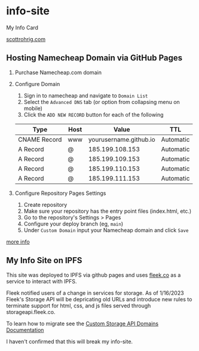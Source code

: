 # info-site

My Info Card

[scottrohrig.com](http://www.scottrohrig.com)

## Hosting Namecheap Domain via GitHub Pages

1. Purchase Namecheap.com domain
1. Configure Domain
    1. Sign in to namecheap and navigate to `Domain List`
    1. Select the `Advanced DNS` tab (or option from collapsing menu on mobile)
    1. Click the `ADD NEW RECORD` button for each of the following

    |Type|Host|Value|TTL|
    |-|-|-|-|
    |CNAME Record|www|yourusername.github.io|Automatic|
    |A Record|@|185.199.108.153|Automatic|
    |A Record|@|185.199.109.153|Automatic|
    |A Record|@|185.199.110.153|Automatic|
    |A Record|@|185.199.111.153|Automatic|

1. Configure Repository Pages Settings
    1. Create repository
    1. Make sure your repository has the entry point files (index.html, etc.)
    1. Go to the repository's Settings > Pages
    1. Configure your deploy branch (eg, `main`)
    1. Under `Custom Domain` input your Namecheap domain and click `Save`

[more info](https://dev.to/pauljwil/connect-github-pages-to-your-namecheap-domain-4gjj)

## My Info Site on IPFS

This site was deployed to IPFS via github pages and uses [fleek.co](https://app.fleek.co) as a service to interact with IPFS.

Fleek notified users of a change in services for storage. As of 1/16/2023 Fleek's Storage API will be depricating old URLs and introduce new rules to terminate support for html, css, and js files served through storageapi.fleek.co.

To learn how to migrate see the [Custom Storage API Domains Documentation](https://docs.fleek.co/storage/custom-storage-domains)

I haven't confirmed that this will break my info-site. 
